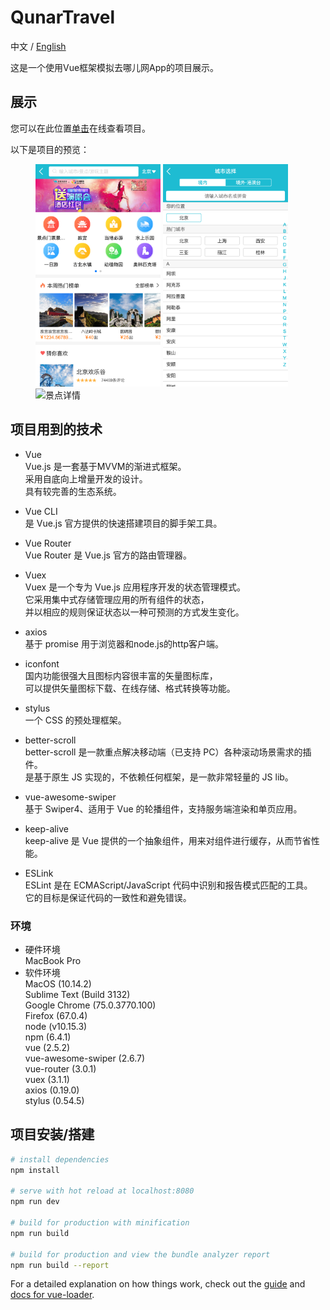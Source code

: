 # QunarTravel
中文 / [English](README.md)

这是一个使用Vue框架模拟去哪儿网App的项目展示。  

## 展示
您可以在此位置[单击](https://gengjian1203.github.io/qunartravel/dist)在线查看项目。  
  
以下是项目的预览：  
<figure class="third">
    <img src="readme/result_1.png" alt="首页" width="200">
    <img src="readme/result_2.png" alt="城市选择" width="200">
    <img src="#" alt="景点详情" width="200">
</figure>

## 项目用到的技术
* Vue  
Vue.js 是一套基于MVVM的渐进式框架。  
采用自底向上增量开发的设计。  
具有较完善的生态系统。  
  
* Vue CLI  
是 Vue.js 官方提供的快速搭建项目的脚手架工具。  
  
* Vue Router  
Vue Router 是 Vue.js 官方的路由管理器。  
  
* Vuex  
Vuex 是一个专为 Vue.js 应用程序开发的状态管理模式。  
它采用集中式存储管理应用的所有组件的状态，  
并以相应的规则保证状态以一种可预测的方式发生变化。  
  
* axios  
基于 promise 用于浏览器和node.js的http客户端。  
  
* iconfont  
国内功能很强大且图标内容很丰富的矢量图标库，  
可以提供矢量图标下载、在线存储、格式转换等功能。  
  
* stylus  
一个 CSS 的预处理框架。  
  
* better-scroll  
better-scroll 是一款重点解决移动端（已支持 PC）各种滚动场景需求的插件。  
是基于原生 JS 实现的，不依赖任何框架，是一款非常轻量的 JS lib。  
  
* vue-awesome-swiper  
基于 Swiper4、适用于 Vue 的轮播组件，支持服务端渲染和单页应用。  
  
* keep-alive  
keep-alive 是 Vue 提供的一个抽象组件，用来对组件进行缓存，从而节省性能。  

* ESLink  
ESLint 是在 ECMAScript/JavaScript 代码中识别和报告模式匹配的工具。  
它的目标是保证代码的一致性和避免错误。  
  
### 环境
* 硬件环境  
MacBook Pro  
* 软件环境  
MacOS (10.14.2)    
Sublime Text (Build 3132)  
Google Chrome (75.0.3770.100)  
Firefox (67.0.4)  
node (v10.15.3)  
npm (6.4.1)  
vue (2.5.2)  
vue-awesome-swiper (2.6.7)  
vue-router (3.0.1)  
vuex (3.1.1)  
axios (0.19.0)  
stylus (0.54.5)  
  
## 项目安装/搭建

``` bash
# install dependencies
npm install

# serve with hot reload at localhost:8080
npm run dev

# build for production with minification
npm run build

# build for production and view the bundle analyzer report
npm run build --report
```

For a detailed explanation on how things work, check out the [guide](http://vuejs-templates.github.io/webpack/) and [docs for vue-loader](http://vuejs.github.io/vue-loader).
